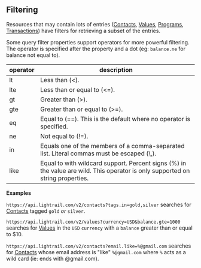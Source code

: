 ## Filtering

Resources that may contain lots of entries ([Contacts](#reference/0/contacts/list-contacts), [Values](#reference/0/values/list-values), [Programs](#reference/0/programs/list-programs), [Transactions](#reference/0/transactions)) have filters for retrieving a subset of the entries.

Some query filter properties support operators for more powerful filtering.  The operator is specified after the property and a dot (eg: `balance.ne` for balance not equal to).

| operator | description |
|----------|-------------|
| lt       | Less than (&lt;). |
| lte      | Less than or equal to (&lt;=). |
| gt       | Greater than (&gt;). |
| gte      | Greater than or equal to (&gt;=). |
| eq       | Equal to (==).  This is the default where no operator is specified. |
| ne       | Not equal to (!=). |
| in       | Equals one of the members of a comma-separated list.  Literal commas must be escaped (\\,). |
| like     | Equal to with wildcard support.  Percent signs (%) in the value are wild.  This operator is only supported on string properties. |

**Examples**

`https://api.lightrail.com/v2/contacts?tags.in=gold,silver` searches for [Contacts](#reference/0/contacts/list-contacts) tagged `gold` *or* `silver`.

`https://api.lightrail.com/v2/values?currency=USD&balance.gte=1000` searches for [Values](#reference/0/values/list-values) in the `USD` `currency` with a `balance` greater than or equal to $10.

`https://api.lightrail.com/v2/contacts?email.like=%@gmail.com` searches for [Contacts](#reference/0/contacts/list-contacts) whose email address is "like" `%@gmail.com` where `%` acts as a wild card (ie: ends with @gmail.com).
